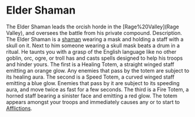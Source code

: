 # Elder Shaman

The Elder Shaman leads the orcish horde in the [Rage%20Valley](Rage Valley), and oversees the battle from his private compound.
Description.
The Elder Shaman is a [shaman](shaman) wearing a mask and holding a staff with a skull on it. Next to him someone wearing a skull mask beats a drum in a ritual. He taunts you with a grasp of the English language like no other goblin, orc, ogre, or troll has and casts spells designed to help his troops and hinder yours.
 The first is a Healing Totem, a straight winged staff emitting an orange glow. Any enemies that pass by the totem are subject to its healing aura.
 The second is a Speed Totem, a curved winged staff emitting a blue glow. Enemies that pass by it are subject to its speeding aura, and move twice as fast for a few seconds.
 The third is a Fire Totem, a horned staff bearing a sinister face and emitting a red glow. The totem appears amongst your troops and immediately causes any or to start to [Afflictions](burn).